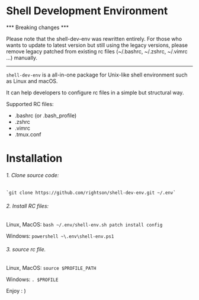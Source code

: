 Shell Development Environment
===================

*** Breaking changes ***

Please note that the shell-dev-env was rewritten entirely.
For those who wants to update to latest version but still using the legacy versions,
please remove legacy patched from existing rc files (~/.bashrc, ~/.zshrc, ~/.vimrc ...) manually.

---

`shell-dev-env` is a all-in-one package for Unix-like shell environment such as Linux and macOS.

It can help developers to configure rc files in a simple but structural way.

Supported RC files:
   - .bashrc (or .bash_profile)
   - .zshrc
   - .vimrc
   - .tmux.conf

Installation
===================

###### 1. Clone source code:
	`git clone https://github.com/rightson/shell-dev-env.git ~/.env`

###### 2.  Install RC files:

Linux, MacOS:
	`bash ~/.env/shell-env.sh patch install config`

Windows:
	`powershell ~\.env\shell-env.ps1`

###### 3. source rc file.

Linux, MacOS:
	`source $PROFILE_PATH`

Windows:
	`. $PROFILE`

Enjoy : )

